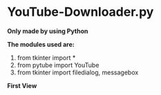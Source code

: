 # YouTube-Downloader.py
**Only made by using Python**

__The modules used are:__
1) from tkinter import *
2) from pytube import YouTube
3) from tkinter import filedialog, messagebox

**First View**
